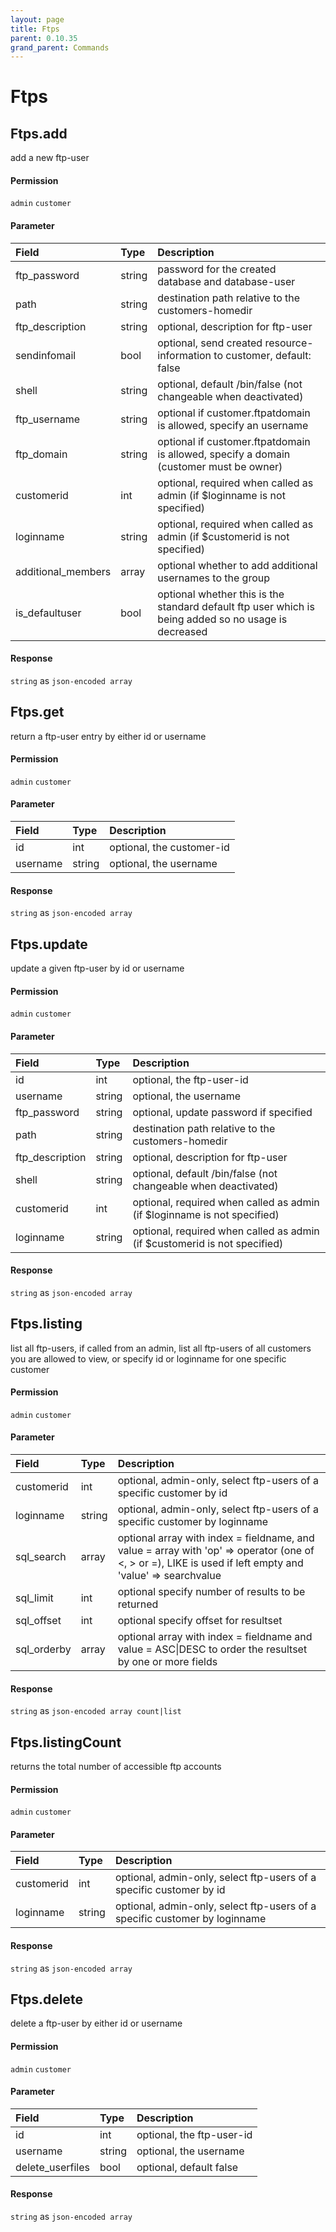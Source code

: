 ```yaml
---
layout: page
title: Ftps
parent: 0.10.35
grand_parent: Commands
---
```


# Ftps

## Ftps.add

add a new ftp-user

#### Permission

`admin` `customer`

#### Parameter

| Field | Type | Description |
| :--- | :--- | :--- |
| ftp_password | string | password for the created database and database-user |
| path | string | destination path relative to the customers-homedir |
| ftp_description | string | optional, description for ftp-user |
| sendinfomail | bool | optional, send created resource-information to customer, default: false |
| shell | string | optional, default /bin/false (not changeable when deactivated) |
| ftp_username | string | optional if customer.ftpatdomain is allowed, specify an username |
| ftp_domain | string | optional if customer.ftpatdomain is allowed, specify a domain (customer must be owner) |
| customerid | int | optional, required when called as admin (if $loginname is not specified) |
| loginname | string | optional, required when called as admin (if $customerid is not specified) |
| additional_members | array | optional whether to add additional usernames to the group |
| is_defaultuser | bool | optional whether this is the standard default ftp user which is being added so no usage is decreased |

#### Response

`string` as `json-encoded array`

## Ftps.get

return a ftp-user entry by either id or username

#### Permission

`admin` `customer`

#### Parameter

| Field | Type | Description |
| :--- | :--- | :--- |
| id | int | optional, the customer-id |
| username | string | optional, the username |

#### Response

`string` as `json-encoded array`

## Ftps.update

update a given ftp-user by id or username

#### Permission

`admin` `customer`

#### Parameter

| Field | Type | Description |
| :--- | :--- | :--- |
| id | int | optional, the ftp-user-id |
| username | string | optional, the username |
| ftp_password | string | optional, update password if specified |
| path | string | destination path relative to the customers-homedir |
| ftp_description | string | optional, description for ftp-user |
| shell | string | optional, default /bin/false (not changeable when deactivated) |
| customerid | int | optional, required when called as admin (if $loginname is not specified) |
| loginname | string | optional, required when called as admin (if $customerid is not specified) |

#### Response

`string` as `json-encoded array`

## Ftps.listing

list all ftp-users, if called from an admin, list all ftp-users of all customers you are allowed to view, or specify id or loginname for one specific customer

#### Permission

`admin` `customer`

#### Parameter

| Field | Type | Description |
| :--- | :--- | :--- |
| customerid | int | optional, admin-only, select ftp-users of a specific customer by id |
| loginname | string | optional, admin-only, select ftp-users of a specific customer by loginname |
| sql_search | array | optional array with index = fieldname, and value = array with 'op' => operator (one of <, > or =), LIKE is used if left empty and 'value' => searchvalue |
| sql_limit | int | optional specify number of results to be returned |
| sql_offset | int | optional specify offset for resultset |
| sql_orderby | array | optional array with index = fieldname and value = ASC\|DESC to order the resultset by one or more fields |

#### Response

`string` as `json-encoded array count|list`

## Ftps.listingCount

returns the total number of accessible ftp accounts

#### Permission

`admin` `customer`

#### Parameter

| Field | Type | Description |
| :--- | :--- | :--- |
| customerid | int | optional, admin-only, select ftp-users of a specific customer by id |
| loginname | string | optional, admin-only, select ftp-users of a specific customer by loginname |

#### Response

`string` as `json-encoded array`

## Ftps.delete

delete a ftp-user by either id or username

#### Permission

`admin` `customer`

#### Parameter

| Field | Type | Description |
| :--- | :--- | :--- |
| id | int | optional, the ftp-user-id |
| username | string | optional, the username |
| delete_userfiles | bool | optional, default false |

#### Response

`string` as `json-encoded array`